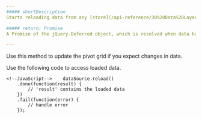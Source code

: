 ```yaml
---
##### shortDescription
Starts reloading data from any [store](/api-reference/30%20Data%20Layer/PivotGridDataSource/1%20Configuration/store '/Documentation/ApiReference/Data_Layer/PivotGridDataSource/Configuration/store/') and updating the data source.

##### return: Promise
A Promise of the jQuery.Deferred object, which is resolved when data has been loaded.

---
```

Use this method to update the pivot grid if you expect changes in data.

Use the following code to access loaded data.

    <!--JavaScript-->    dataSource.reload()
        .done(function(result) {
            // 'result' contains the loaded data
        })
        .fail(function(error) {
            // handle error
        });